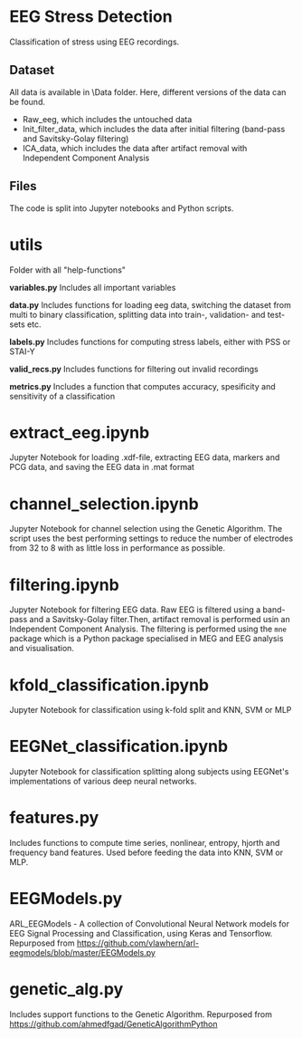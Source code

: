 # EEG Stress Detection
Classification of stress using EEG recordings.


## Dataset
All data is available in \Data folder.
Here, different versions of the data can be found.
- Raw_eeg, which includes the untouched data
- Init_filter_data, which includes the data after initial filtering (band-pass and Savitsky-Golay filtering)
- ICA_data, which includes the data after artifact removal with Independent Component Analysis


## Files
The code is split into Jupyter notebooks and Python scripts.

# utils
Folder with all "help-functions"

**variables.py**
Includes all important variables

**data.py**
Includes functions for loading eeg data, switching the dataset from multi to binary classification, splitting data into train-, validation- and test-sets etc.

**labels.py**
Includes functions for computing stress labels, either with PSS or STAI-Y

**valid_recs.py**
Includes functions for filtering out invalid recordings

**metrics.py**
Includes a function that computes accuracy, spesificity and sensitivity of a classification

# extract_eeg.ipynb
Jupyter Notebook for loading .xdf-file, extracting EEG data, markers and PCG data, and saving the EEG data in .mat format

# channel_selection.ipynb
Jupyter Notebook for channel selection using the Genetic Algorithm.
The script uses the best performing settings to reduce the number of electrodes from 32 to 8 with as little loss in performance as possible.

# filtering.ipynb
Jupyter Notebook for filtering EEG data.
Raw EEG is filtered using a band-pass and a Savitsky-Golay filter.Then, artifact removal is performed usin an Independent Component Analysis.
The filtering is performed using the ```mne``` package which is a Python package specialised in MEG and EEG analysis and visualisation.

# kfold_classification.ipynb
Jupyter Notebook for classification using k-fold split and KNN, SVM or MLP

# EEGNet_classification.ipynb
Jupyter Notebook for classification splitting along subjects using EEGNet's implementations of various deep neural networks.

# features.py
Includes functions to compute time series, nonlinear, entropy, hjorth and frequency band features. Used before feeding the data into KNN, SVM or MLP.

# EEGModels.py
ARL_EEGModels - A collection of Convolutional Neural Network models for EEG Signal Processing and Classification, using Keras and Tensorflow. Repurposed from 
https://github.com/vlawhern/arl-eegmodels/blob/master/EEGModels.py

# genetic_alg.py
Includes support functions to the Genetic Algorithm. Repurposed from https://github.com/ahmedfgad/GeneticAlgorithmPython




